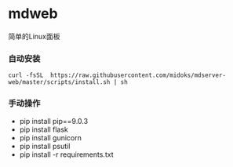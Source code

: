 # mdweb
简单的Linux面板

### 自动安装
```
curl -fsSL  https://raw.githubusercontent.com/midoks/mdserver-web/master/scripts/install.sh | sh
```

### 手动操作
- pip install pip==9.0.3
- pip install flask
- pip install gunicorn
- pip install psutil
- pip install -r requirements.txt
